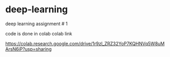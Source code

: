 # deep-learning
deep learning assignment # 1

code is done in colab 
colab link

https://colab.research.google.com/drive/1r9zl_ZRZ32YoP7KQHNVq5W8uMArsN6iP?usp=sharing
